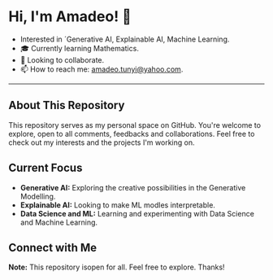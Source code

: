 # Hi, I'm Amadeo! 👋

-  Interested in ´Generative AI, Explainable AI, Machine Learning.
- 🎓 Currently learning Mathematics.
- 💞️ Looking to collaborate.
- 📫 How to reach me: amadeo.tunyi@yahoo.com.

---

## About This Repository

This repository serves as my personal space on GitHub. You're welcome to explore, open to all comments, feedbacks and collaborations. Feel free to check out my interests and the projects I'm working on.

## Current Focus

- **Generative AI:** Exploring the creative possibilities in the Generative Modelling.
- **Explainable AI:** Looking to make ML modles interpretable.
- **Data Science and ML:** Learning and experimenting with Data Science and Machine Learning.

## Connect with Me


**Note:** This repository isopen for all. Feel free to explore. Thanks!
